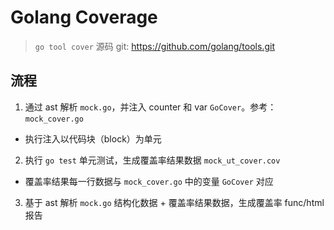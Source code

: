 # Golang Coverage

> `go tool cover` 源码 git: <https://github.com/golang/tools.git>

## 流程

1. 通过 ast 解析 `mock.go`，并注入 counter 和 var `GoCover`。参考：`mock_cover.go`
  - 执行注入以代码块（block）为单元

2. 执行 `go test` 单元测试，生成覆盖率结果数据 `mock_ut_cover.cov`
  - 覆盖率结果每一行数据与 `mock_cover.go` 中的变量 `GoCover` 对应

3. 基于 ast 解析 `mock.go` 结构化数据 + 覆盖率结果数据，生成覆盖率 func/html 报告

